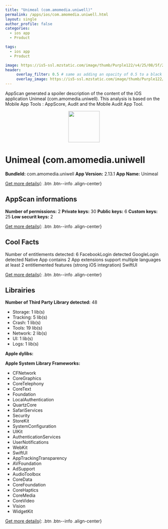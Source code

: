 ```yaml
---
title: "Unimeal (com.amomedia.uniwell)"
permalink: /apps/ios/com.amomedia.uniwell.html
layout: single
author_profile: false
categories: 
  - ios app 
  - Product 

tags: 
  - ios app 
  - Product 

image: https://is5-ssl.mzstatic.com/image/thumb/Purple122/v4/25/08/5f/25085fd1-1a5f-297d-0b82-46eeb01afcee/AppIcon-Ukraine-1x_U007emarketing-0-7-0-85-220.png/512x512bb.jpg
header: 
     overlay_filter: 0.5 # same as adding an opacity of 0.5 to a black background
     overlay_image: https://is5-ssl.mzstatic.com/image/thumb/Purple122/v4/25/08/5f/25085fd1-1a5f-297d-0b82-46eeb01afcee/AppIcon-Ukraine-1x_U007emarketing-0-7-0-85-220.png/512x512bb.jpg
---
```

AppScan generated a spoiler description of the content of the iOS application Unimeal (com.amomedia.uniwell). This analysis is based on the Mobile App Tools : AppScore, Audit and the Mobile Audit App Tool.

  
  
<div style="text-align: center;"><img src="https://is5-ssl.mzstatic.com/image/thumb/Purple122/v4/25/08/5f/25085fd1-1a5f-297d-0b82-46eeb01afcee/AppIcon-Ukraine-1x_U007emarketing-0-7-0-85-220.png/512x512bb.jpg" width="100" height="100"></div>  
  
# Unimeal (com.amomedia.uniwell

**BundleId:** com.amomedia.uniwell
**App Version:** 2.13.1
**App Name:** Unimeal


[Get more details](/pricing.html){: .btn .btn--info .align-center}  
  
## AppScan informations 

**Number of permissions:** 2
**Private keys:** 30
**Public keys:** 6
**Custom keys:** 25
**Low securit keys:** 2
  
[Get more details](/pricing.html){: .btn .btn--info .align-center}

## Cool Facts

Number of entitlements detected: 6
FacebookLogin detected
GoogleLogin detected
Native App
contains 2 App extensions
support multiple languages
at least 2 entitlemented features (strong iOS integration)
SwiftUI
  
[Get more details](/pricing.html){: .btn .btn--info .align-center}

## Librairies 
**Number of Third Party Library detected:** 48
- Storage: 1 lib(s)
- Tracking: 5 lib(s)
- Crash: 1 lib(s)
- Tools: 19 lib(s)
- Network: 2 lib(s)
- UI: 1 lib(s)
- Logs: 1 lib(s)

**Apple dylibs:**


**Apple System Library Frameworks:**
- CFNetwork
- CoreGraphics
- CoreTelephony
- CoreText
- Foundation
- LocalAuthentication
- QuartzCore
- SafariServices
- Security
- StoreKit
- SystemConfiguration
- UIKit
- AuthenticationServices
- UserNotifications
- WebKit
- SwiftUI
- AppTrackingTransparency
- AVFoundation
- AdSupport
- AudioToolbox
- CoreData
- CoreFoundation
- CoreHaptics
- CoreMedia
- CoreVideo
- Vision
- WidgetKit


  
[Get more details](/pricing.html){: .btn .btn--info .align-center}

